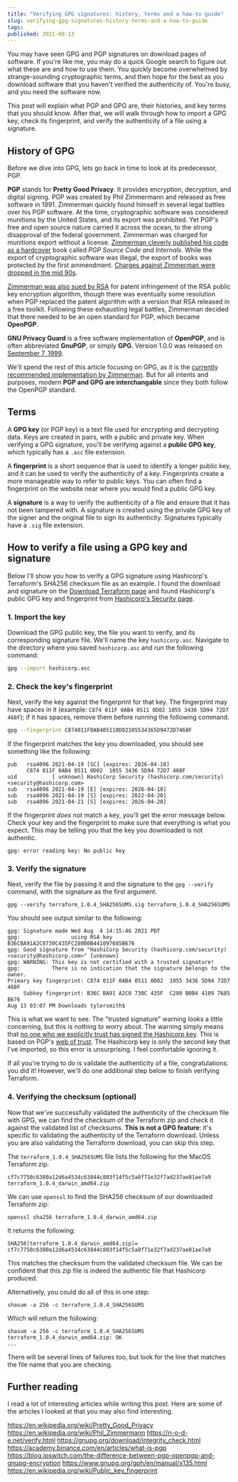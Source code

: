```yaml
---
title: "Verifying GPG signatures: history, terms and a how-to guide"
slug: verifying-gpg-signatures-history-terms-and-a-how-to-guide
tags:
published: 2021-08-13
---
```


You may have seen GPG and PGP signatures on download pages of software. If you're like me, you may do a quick Google search to figure out what these are and how to use them. You quickly become overwhelmed by strange-sounding cryptographic terms, and then hope for the best as you download software that you haven't verified the authenticity of. You're busy, and you need the software now.

This post will explain what PGP and GPG are, their histories, and key terms that you should know. After that, we will walk through how to import a GPG key, check its fingerprint, and verify the authenticity of a file using a signature.

## History of GPG

Before we dive into GPG, lets go back in time to look at its predecessor, PGP.

**PGP** stands for **Pretty Good Privacy**. It provides encryption, decryption, and digital signing. PGP was created by Phil Zimmermann and released as free software in 1991. Zimmerman quickly found himself in several legal battles over his PGP software. At the time, cryptographic software was considered munitions by the United States, and its export was prohibited. Yet PGP's free and open source nature carried it across the ocean, to the strong disapproval of the federal government. Zimmerman was charged for munitions export without a license. [Zimmerman cleverly published his code as a hardcover](https://en.wikipedia.org/wiki/Pretty_Good_Privacy#Criminal_investigation) book called _PGP Source Code and Internals_. While the export of cryptographic software was illegal, the export of books was protected by the first ammendment. [Charges against Zimmerman were dropped in the mid 90s](https://www.cnet.com/tech/services-and-software/feds-drop-charges-in-encryption-case/).

[Zimmerman was also sued by RSA](https://www.wired.com/1994/11/cypher-wars/) for patent infringement of the RSA public key encryption algorithm, though there was eventually some resolution when PGP replaced the patent algorithm with a version that RSA released in a free toolkit. Following these exhausting legal battles, Zimmerman decided that there needed to be an open standard for PGP, which became **OpenPGP**.

**GNU Privacy Guard** is a free software implementation of **OpenPGP**, and is often abbreviated **GnuPGP**, or simply **GPG**. Version 1.0.0 was released on [September 7, 1999](https://gnupg.org/download/release_notes.html#sec-2-41).

We'll spend the rest of this article focusing on GPG, as it is the [currently recommended implementation by Zimmerman](https://philzimmermann.com/EN/findpgp/). But for all intents and purposes, modern **PGP and GPG are interchangable** since they both follow the OpenPGP standard.

## Terms

A **GPG key** (or PGP key) is a text file used for encrypting and decrypting data. Keys are created in pairs, with a public and private key. When verifying a GPG signature, you'll be verifying against a **public GPG key**, which typically has a `.asc` file extension.

A **fingerprint** is a short sequence that is used to identify a longer public key, and it can be used to verify the authenticity of a key. Fingerprints create a more manageable way to refer to public keys. You can often find a fingerprint on the website near where you would find a public GPG key.

A **signature** is a way to verify the authenticity of a file and ensure that it has not been tampered with. A signature is created using the private GPG key of the signer and the original file to sign its authenticity. Signatures typically have a `.sig` file extension.

## How to verify a file using a GPG key and signature

Below I'll show you how to verify a GPG signature using Hashicorp's Terraform's SHA256 checksum file as an example. I found the download and signature on the [Download Terraform page](https://www.terraform.io/downloads.html) and found Hashicorp's public GPG key and fingerprint from [Hashicorp's Security page](https://www.hashicorp.com/security).

### 1. Import the key

Download the GPG public key, the file you want to verify, and its corresponding signature file. We'll name the key `hashicorp.asc`. Navigate to the directory where you saved `hashicorp.asc` and run the following command:

```sh
gpg --import hashicorp.asc
```

### 2. Check the key's fingerprint

Next, verify the key against the fingerprint for that key. The fingerprint may have spaces in it (example: `C874 011F 0AB4 0511 0D02 1055 3436 5D94 72D7 468F`); if it has spaces, remove them before running the following command.

```sh
gpg --fingerprint C874011F0AB405110D02105534365D9472D7468F
```

If the fingerprint matches the key you downloaded, you should see something like the following:

```
pub   rsa4096 2021-04-19 [SC] [expires: 2026-04-18]
      C874 011F 0AB4 0511 0D02  1055 3436 5D94 72D7 468F
uid           [ unknown] HashiCorp Security (hashicorp.com/security) <security@hashicorp.com>
sub   rsa4096 2021-04-19 [E] [expires: 2026-04-18]
sub   rsa4096 2021-04-19 [S] [expires: 2022-04-20]
sub   rsa4096 2021-04-21 [S] [expires: 2026-04-20]
```

If the fingerprint _does not_ match a key, you'll get the error message below. Check your key and the fingerprint to make sure that everything is what you expect. This may be telling you that the key you downloaded is not authentic.

```
gpg: error reading key: No public key
```

### 3. Verify the signature

Next, verify the file by passing it and the signature to the `gpg --verify` command, with the signature as the first argument.

```
gpg --verify terraform_1.0.4_SHA256SUMS.sig terraform_1.0.4_SHA256SUMS
```

You should see output similar to the following:

```
gpg: Signature made Wed Aug  4 14:15:46 2021 PDT
gpg:                using RSA key B36CBA91A2C0730C435FC280B0B441097685B676
gpg: Good signature from "HashiCorp Security (hashicorp.com/security) <security@hashicorp.com>" [unknown]
gpg: WARNING: This key is not certified with a trusted signature!
gpg:          There is no indication that the signature belongs to the owner.
Primary key fingerprint: C874 011F 0AB4 0511 0D02  1055 3436 5D94 72D7 468F
     Subkey fingerprint: B36C BA91 A2C0 730C 435F  C280 B0B4 4109 7685 B676
Aug 13 03:07 PM Downloads tylersmith$
```

This is what we want to see. The "trusted signature" warning looks a little concerning, but this is nothing to worry about. The warning simply means that [no one who we explicitly trust has signed the Hashicorp key](https://groups.google.com/g/vault-tool/c/-aEv1BsJv5g). This is based on PGP's [web of trust](https://en.wikipedia.org/wiki/Web_of_trust). The Hashicorp key is only the second key that I've imported, so this error is unsurprising. I feel comfortable ignoring it.

If all you're trying to do is validate the authenticity of a file, congratulations: you did it! However, we'll do one additional step below to finish verifying Terraform.

### 4. Verifying the checksum (optional)

Now that we've successfully validated the authenticity of the checksum file with GPG, we can find the checksum of the Terraform zip and check it against the validated list of checksums. **This is not a GPG feature**: it's specific to validating the authenticity of the Terraform download. Unless you are also validating the Terraform download, you can skip this step.

The `terraform_1.0.4_SHA256SUMS` file lists the following for the MacOS Terraform zip:

```
cf7c7750c6380a12d6a4534c63844c803f14f5c5a8f71e32f7ad237ae81ae7a9  terraform_1.0.4_darwin_amd64.zip
```

We can use `openssl` to find the SHA256 checksum of our downloaded Terraform zip:

```
openssl sha256 terraform_1.0.4_darwin_amd64.zip
```

It returns the following:

```
SHA256(terraform_1.0.4_darwin_amd64.zip)= cf7c7750c6380a12d6a4534c63844c803f14f5c5a8f71e32f7ad237ae81ae7a9
```

This matches the checksum from the validated checksum file. We can be confident that this zip file is indeed the authentic file that Hashicorp produced.

Alternatively, you could do all of this in one step:

```
shasum -a 256 -c terraform_1.0.4_SHA256SUMS
```

Which will return the following:

```
shasum -a 256 -c terraform_1.0.4_SHA256SUMS
terraform_1.0.4_darwin_amd64.zip: OK
...
```

There will be several lines of failures too, but look for the line that matches the file name that you are checking.

## Further reading

I read a lot of interesting articles while writing this post. Here are some of the articles I looked at that you may also find interesting.

https://en.wikipedia.org/wiki/Pretty_Good_Privacy
https://en.wikipedia.org/wiki/Phil_Zimmermann
https://n-o-d-e.net/verify.html
https://gnupg.org/download/integrity_check.html
https://academy.binance.com/en/articles/what-is-pgp
https://blog.ipswitch.com/the-difference-between-pgp-openpgp-and-gnupg-encryption
https://www.gnupg.org/gph/en/manual/x135.html
https://en.wikipedia.org/wiki/Public_key_fingerprint
